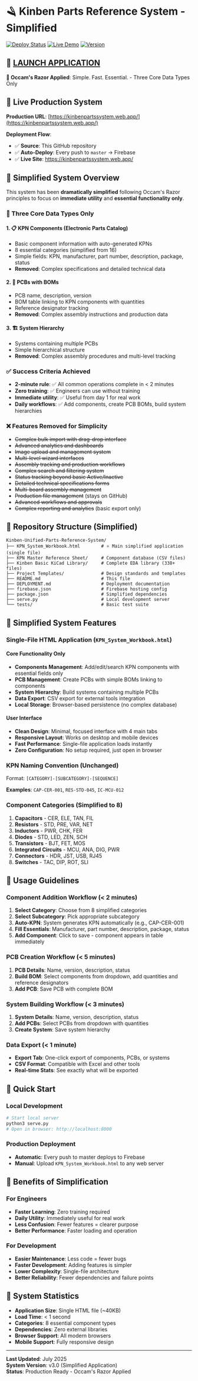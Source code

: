 # 🪒 Kinben Parts Reference System - Simplified

[![Deploy Status](https://github.com/Kinben-Electronics-Team/Kinben-Unified-Parts-Reference-System/workflows/Deploy%20KPN%20System%20Workbook/badge.svg)](https://github.com/Kinben-Electronics-Team/Kinben-Unified-Parts-Reference-System/actions)
[![Live Demo](https://img.shields.io/badge/Live%20Demo-Available-brightgreen)](https://kinbenpartssystem.web.app/)
[![Version](https://img.shields.io/badge/Version-3.0.0-blue)](https://github.com/Kinben-Electronics-Team/Kinben-Unified-Parts-Reference-System/releases)

## 🚀 [**LAUNCH APPLICATION**](https://kinbenpartssystem.web.app/)

**🎯 Occam's Razor Applied**: Simple. Fast. Essential. - Three Core Data Types Only

## 🌟 Live Production System

**Production URL**: [https://kinbenpartssystem.web.app/](https://kinbenpartssystem.web.app/)

**Deployment Flow**: 
- ✅ **Source**: This GitHub repository  
- ✅ **Auto-Deploy**: Every push to `master` → Firebase  
- ✅ **Live Site**: https://kinbenpartssystem.web.app/

## 🎯 Simplified System Overview

This system has been **dramatically simplified** following Occam's Razor principles to focus on **immediate utility** and **essential functionality only**.

### 🎯 Three Core Data Types Only

#### 1. **📋 KPN Components** (Electronic Parts Catalog)
- Basic component information with auto-generated KPNs
- 8 essential categories (simplified from 16)
- Simple fields: KPN, manufacturer, part number, description, package, status
- **Removed**: Complex specifications and detailed technical data

#### 2. **🔌 PCBs with BOMs** 
- PCB name, description, version
- BOM table linking to KPN components with quantities
- Reference designator tracking
- **Removed**: Complex assembly instructions and production data

#### 3. **🏗️ System Hierarchy**
- Systems containing multiple PCBs
- Simple hierarchical structure
- **Removed**: Complex assembly procedures and multi-level tracking

### ✅ Success Criteria Achieved
- **2-minute rule**: ✅ All common operations complete in < 2 minutes
- **Zero training**: ✅ Engineers can use without training
- **Immediate utility**: ✅ Useful from day 1 for real work
- **Daily workflows**: ✅ Add components, create PCB BOMs, build system hierarchies

### ❌ Features Removed for Simplicity
- ~~Complex bulk import with drag-drop interface~~
- ~~Advanced analytics and dashboards~~
- ~~Image upload and management system~~
- ~~Multi-level wizard interfaces~~
- ~~Assembly tracking and production workflows~~
- ~~Complex search and filtering system~~
- ~~Status tracking beyond basic Active/Inactive~~
- ~~Detailed technical specifications forms~~
- ~~Multi-board assembly management~~
- ~~Production file management~~ (stays on GitHub)
- ~~Advanced workflows and approvals~~
- ~~Complex reporting and analytics~~ (basic export only)

## 📁 Repository Structure (Simplified)

```
Kinben-Unified-Parts-Reference-System/
├── KPN_System_Workbook.html        # ⭐ Main simplified application (single file)
├── KPN Master Reference Sheet/     # Component database (CSV files)
├── Kinben Basic KiCad Library/     # Complete EDA library (338+ files)
├── Project Templates/              # Design standards and templates
├── README.md                       # This file
├── DEPLOYMENT.md                   # Deployment documentation
├── firebase.json                   # Firebase hosting config
├── package.json                    # Simplified dependencies
├── serve.py                        # Local development server  
└── tests/                          # Basic test suite
```

## 🔧 Simplified System Features

### Single-File HTML Application (`KPN_System_Workbook.html`)

#### Core Functionality Only
- **Components Management**: Add/edit/search KPN components with essential fields only
- **PCB Management**: Create PCBs with simple BOMs linking to components
- **System Hierarchy**: Build systems containing multiple PCBs
- **Data Export**: CSV export for external tools integration
- **Local Storage**: Browser-based persistence (no complex database)

#### User Interface
- **Clean Design**: Minimal, focused interface with 4 main tabs
- **Responsive Layout**: Works on desktop and mobile devices
- **Fast Performance**: Single-file application loads instantly
- **Zero Configuration**: No setup required, just open in browser

### KPN Naming Convention (Unchanged)
Format: `[CATEGORY]-[SUBCATEGORY]-[SEQUENCE]`

**Examples**: `CAP-CER-001`, `RES-STD-045`, `IC-MCU-012`

### Component Categories (Simplified to 8)
1. **Capacitors** - CER, ELE, TAN, FIL
2. **Resistors** - STD, PRE, VAR, NET  
3. **Inductors** - PWR, CHK, FER
4. **Diodes** - STD, LED, ZEN, SCH
5. **Transistors** - BJT, FET, MOS
6. **Integrated Circuits** - MCU, ANA, DIG, PWR
7. **Connectors** - HDR, JST, USB, RJ45
8. **Switches** - TAC, DIP, ROT, SLI

## 🎯 Usage Guidelines

### Component Addition Workflow (< 2 minutes)
1. **Select Category**: Choose from 8 simplified categories
2. **Select Subcategory**: Pick appropriate subcategory
3. **Auto-KPN**: System generates KPN automatically (e.g., CAP-CER-001)
4. **Fill Essentials**: Manufacturer, part number, description, package, status
5. **Add Component**: Click to save - component appears in table immediately

### PCB Creation Workflow (< 5 minutes)
1. **PCB Details**: Name, version, description, status
2. **Build BOM**: Select components from dropdown, add quantities and reference designators
3. **Add PCB**: Save PCB with complete BOM

### System Building Workflow (< 3 minutes)
1. **System Details**: Name, version, description, status
2. **Add PCBs**: Select PCBs from dropdown with quantities
3. **Create System**: Save system hierarchy

### Data Export (< 1 minute)
- **Export Tab**: One-click export of components, PCBs, or systems
- **CSV Format**: Compatible with Excel and other tools
- **Real-time Stats**: See exactly what will be exported

## 🚀 Quick Start

### Local Development
```bash
# Start local server
python3 serve.py
# Open in browser: http://localhost:8000
```

### Production Deployment
- **Automatic**: Every push to master deploys to Firebase
- **Manual**: Upload `KPN_System_Workbook.html` to any web server

## 🎯 Benefits of Simplification

### For Engineers
- **Faster Learning**: Zero training required
- **Daily Utility**: Immediately useful for real work
- **Less Confusion**: Fewer features = clearer purpose
- **Better Performance**: Faster loading and operation

### For Development
- **Easier Maintenance**: Less code = fewer bugs
- **Faster Development**: Adding features is simpler
- **Lower Complexity**: Single-file architecture
- **Better Reliability**: Fewer dependencies and failure points

## 📝 System Statistics

- **Application Size**: Single HTML file (~40KB)
- **Load Time**: < 1 second
- **Categories**: 8 essential component types
- **Dependencies**: Zero external libraries
- **Browser Support**: All modern browsers
- **Mobile Support**: Fully responsive design

---

**Last Updated**: July 2025  
**System Version**: v3.0 (Simplified Application)  
**Status**: Production Ready - Occam's Razor Applied
